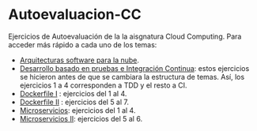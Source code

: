 # Autoevaluacion-CC
Ejercicios de Autoevaluación de la la aisgnatura Cloud Computing. Para acceder más rápido a cada uno de los temas:

* [Arquitecturas software para la nube](https://github.com/PedroMFC/Autoevaluacion-CC/tree/main/semana%201).
* [Desarrollo basado en pruebas e Integración Continua](https://github.com/PedroMFC/Autoevaluacion-CC/tree/main/semana%202): estos ejercicios se hicieron antes de que se cambiara la estructura de temas. Así, los ejercicios 1 a 4 corresponden a TDD y el resto a CI.
* [Dockerfile I](https://github.com/PedroMFC/Autoevaluacion-CC/tree/main/semana%205) : ejercicios del 1 al 4.
* [Dockerfile II](https://github.com/PedroMFC/Autoevaluacion-CC/tree/main/semana%206-7) : ejercicios del 5 al 7.
* [Microservicios](https://github.com/PedroMFC/Autoevaluacion-CC/tree/main/semana%208-10): ejercicios del 1 al 4.
* [Microservicios II](https://github.com/PedroMFC/Autoevaluacion-CC/tree/main/semana%2011-12): ejercicios del 5 al 6.
